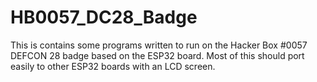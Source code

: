 # HB0057_DC28_Badge
This is contains some programs written to run on the Hacker Box #0057 DEFCON 28 badge based on the ESP32 board. Most of this should port easily to other ESP32 boards with an LCD screen.
